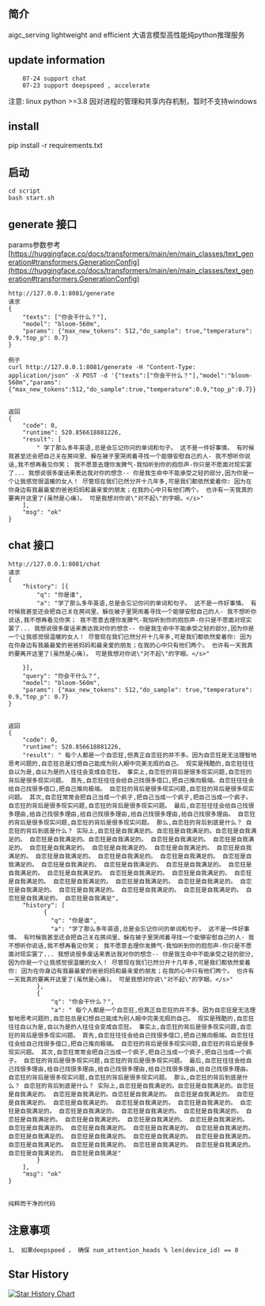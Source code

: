 
## 简介

   aigc_serving lightweight and efficient 大语言模型高性能纯python推理服务


## update information
```text
    07-24 support chat
    07-23 support deepspeed , accelerate
```
   注意:
   linux python >=3.8
   因对进程的管理和共享内存机制，暂时不支持windows
    

## install
pip install -r requirements.txt




## 启动
```commandline
cd script
bash start.sh
```

## generate 接口

params参数参考 [https://huggingface.co/docs/transformers/main/en/main_classes/text_generation#transformers.GenerationConfig](https://huggingface.co/docs/transformers/main/en/main_classes/text_generation#transformers.GenerationConfig)

```text
http://127.0.0.1:8081/generate
请求
{
    "texts": ["你会干什么？"],
    "model": "bloom-560m",
    "params": {"max_new_tokens": 512,"do_sample": true,"temperature": 0.9,"top_p": 0.7}
}

例子 
curl http://127.0.0.1:8081/generate -H "Content-Type: application/json" -X POST -d '{"texts":["你会干什么？"],"model":"bloom-560m","params":{"max_new_tokens":512,"do_sample":true,"temperature":0.9,"top_p":0.7}}'


返回
{
    "code": 0,
    "runtime": 520.856618881226,
    "result": [
        " 学了那么多年英语,总是会忘记你问的单词和句子。 这不是一件好事情。 有时候我甚至还会把自己关在房间里、躲在被子里哭闹着寻找一个能够安慰自己的人- 我不想听你说话,我不想再看见你笑； 我不愿意去理你发脾气-我怕听到你的抱怨声-你只是不愿面对现实罢了... 我想说很多废话来表达我对你的想念-- 你是我生命中不能承受之轻的部分,因为你是一个让我感觉很温暖的女人！ 尽管现在我们已然分开十几年多,可是我们都依然爱着你: 因为在你身边有我最最爱的爸爸妈妈和最亲爱的朋友；在我的心中只有他们两个。 也许有一天我真的要离开这里了(虽然是心痛)。 可是我想对你说\"对不起\"的字眼。</s>"
    ],
    "msg": "ok"
}
```

## chat 接口

```text
http://127.0.0.1:8081/chat
请求
{
    "history": [{
        "q": "你是谁",
        "a": "学了那么多年英语,总是会忘记你问的单词和句子。 这不是一件好事情。 有时候我甚至还会把自己关在房间里、躲在被子里哭闹着寻找一个能够安慰自己的人- 我不想听你说话,我不想再看见你笑； 我不愿意去理你发脾气-我怕听到你的抱怨声-你只是不愿面对现实罢了... 我想说很多废话来表达我对你的想念-- 你是我生命中不能承受之轻的部分,因为你是一个让我感觉很温暖的女人！ 尽管现在我们已然分开十几年多,可是我们都依然爱着你: 因为在你身边有我最最爱的爸爸妈妈和最亲爱的朋友；在我的心中只有他们两个。 也许有一天我真的要离开这里了(虽然是心痛)。 可是我想对你说\"对不起\"的字眼。</s>"
   
    }],
    "query": "你会干什么？",
    "model": "bloom-560m",
    "params": {"max_new_tokens": 512,"do_sample": true,"temperature": 0.9,"top_p": 0.7}
}


返回
{
    "code": 0,
    "runtime": 520.856618881226,
    "result": " 每个人都是一个自恋狂,但真正自恋狂的并不多。因为自恋狂是无法理智地思考问题的,自恋狂总是幻想自己能成为别人眼中完美无瑕的自己。 现实是残酷的,自恋狂往往自以为是,自以为是的人往往会变成自恋狂。 事实上,自恋狂的背后是很多现实问题,自恋狂的背后是很多现实问题。 首先,自恋狂往往会给自己找很多借口,把自己推向极端。自恋狂往往会给自己找很多借口,把自己推向极端。 自恋狂的背后是很多现实问题,自恋狂的背后是很多现实问题。 其次,自恋狂常常会把自己当成一个疯子,把自己当成一个疯子,把自己当成一个疯子。 自恋狂的背后是很多现实问题,自恋狂的背后是很多现实问题。 最后,自恋狂往往会给自己找很多理由,给自己找很多理由,给自己找很多理由,给自己找很多理由,给自己找很多理由。 自恋狂的背后是很多现实问题,自恋狂的背后是很多现实问题。 那么,自恋狂的背后到底是什么？ 自恋狂的背后到底是什么？ 实际上,自恋狂是自我满足的。自恋狂是自我满足的。自恋狂是自我满足的。 自恋狂是自我满足的。自恋狂是自我满足的。 自恋狂是自我满足的。 自恋狂是自我满足的。 自恋狂是自我满足的。 自恋狂是自我满足的。 自恋狂是自我满足的。 自恋狂是自我满足的。 自恋狂是自我满足的。 自恋狂是自我满足的。 自恋狂是自我满足的。 自恋狂是自我满足的。 自恋狂是自我满足的。 自恋狂是自我满足的。 自恋狂是自我满足的。 自恋狂是自我满足的。 自恋狂是自我满足的。 自恋狂是自我满足的。 自恋狂是自我满足的。 自恋狂是自我满足的。 自恋狂是自我满足的。 自恋狂是自我满足的。 自恋狂是自我满足的。 自恋狂是自我满足的。 自恋狂是自我满足的。 自恋狂是自我满足的。 自恋狂是自我满足的。 自恋狂是自我满足的。 自恋狂是自我满足",
    "history": [
          {
            "q": "你是谁",
            "a": "学了那么多年英语,总是会忘记你问的单词和句子。 这不是一件好事情。 有时候我甚至还会把自己关在房间里、躲在被子里哭闹着寻找一个能够安慰自己的人- 我不想听你说话,我不想再看见你笑； 我不愿意去理你发脾气-我怕听到你的抱怨声-你只是不愿面对现实罢了... 我想说很多废话来表达我对你的想念-- 你是我生命中不能承受之轻的部分,因为你是一个让我感觉很温暖的女人！ 尽管现在我们已然分开十几年多,可是我们都依然爱着你: 因为在你身边有我最最爱的爸爸妈妈和最亲爱的朋友；在我的心中只有他们两个。 也许有一天我真的要离开这里了(虽然是心痛)。 可是我想对你说\"对不起\"的字眼。</s>"
        },
        {
            "q": "你会干什么？",
            "a": " 每个人都是一个自恋狂,但真正自恋狂的并不多。因为自恋狂是无法理智地思考问题的,自恋狂总是幻想自己能成为别人眼中完美无瑕的自己。 现实是残酷的,自恋狂往往自以为是,自以为是的人往往会变成自恋狂。 事实上,自恋狂的背后是很多现实问题,自恋狂的背后是很多现实问题。 首先,自恋狂往往会给自己找很多借口,把自己推向极端。自恋狂往往会给自己找很多借口,把自己推向极端。 自恋狂的背后是很多现实问题,自恋狂的背后是很多现实问题。 其次,自恋狂常常会把自己当成一个疯子,把自己当成一个疯子,把自己当成一个疯子。 自恋狂的背后是很多现实问题,自恋狂的背后是很多现实问题。 最后,自恋狂往往会给自己找很多理由,给自己找很多理由,给自己找很多理由,给自己找很多理由,给自己找很多理由。 自恋狂的背后是很多现实问题,自恋狂的背后是很多现实问题。 那么,自恋狂的背后到底是什么？ 自恋狂的背后到底是什么？ 实际上,自恋狂是自我满足的。自恋狂是自我满足的。自恋狂是自我满足的。 自恋狂是自我满足的。自恋狂是自我满足的。 自恋狂是自我满足的。 自恋狂是自我满足的。 自恋狂是自我满足的。 自恋狂是自我满足的。 自恋狂是自我满足的。 自恋狂是自我满足的。 自恋狂是自我满足的。 自恋狂是自我满足的。 自恋狂是自我满足的。 自恋狂是自我满足的。 自恋狂是自我满足的。 自恋狂是自我满足的。 自恋狂是自我满足的。 自恋狂是自我满足的。 自恋狂是自我满足的。 自恋狂是自我满足的。 自恋狂是自我满足的。 自恋狂是自我满足的。 自恋狂是自我满足的。 自恋狂是自我满足的。 自恋狂是自我满足的。 自恋狂是自我满足的。 自恋狂是自我满足的。 自恋狂是自我满足的。 自恋狂是自我满足的。 自恋狂是自我满足的。 自恋狂是自我满足"
        }
    ],
    "msg": "ok"
}
```



## 
    纯粹而干净的代码


## 注意事项
```text
1、 如果deepspeed ， 确保 num_attention_heads % len(device_id) == 0

```



## Star History

[![Star History Chart](https://api.star-history.com/svg?repos=ssbuild/aigc_serving&type=Date)](https://star-history.com/#ssbuild/aigc_serving&Date)


